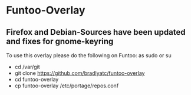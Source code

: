 # Funtoo-Overlay

## Firefox and Debian-Sources have been updated and fixes for gnome-keyring	      

 To use this overlay please do the following on Funtoo:
 as sudo or su

* cd /var/git
* git clone https://github.com/bradlyatc/funtoo-overlay
* cd funtoo-overlay
* cp funtoo-overlay /etc/portage/repos.conf

